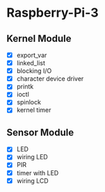 # Raspberry-Pi-3

## Kernel Module
- [x] export_var
- [x] linked_list
- [x] blocking I/O
- [x] character device driver
- [x] printk
- [x] ioctl
- [x] spinlock
- [x] kernel timer

## Sensor Module
- [x] LED
- [x] wiring LED
- [x] PIR
- [x] timer with LED
- [x] wiring LCD
